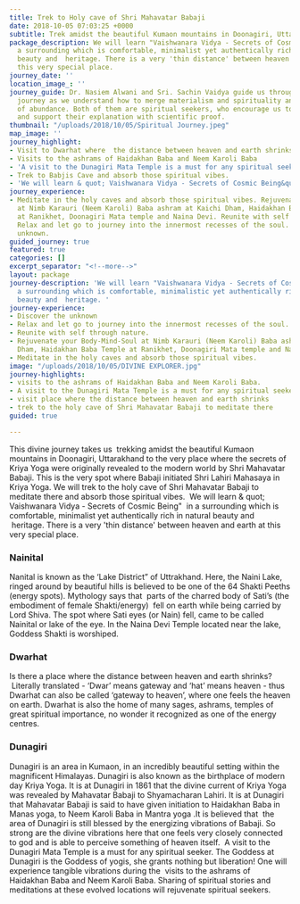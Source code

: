 ```yaml
---
title: Trek to Holy cave of Shri Mahavatar Babaji
date: 2018-10-05 07:03:25 +0000
subtitle: Trek amidst the beautiful Kumaon mountains in Doonagiri, Uttarakhand
package_description: We will learn "Vaishwanara Vidya - Secrets of Cosmic Being"  in
  a surrounding which is comfortable, minimalist yet authentically rich in natural
  beauty and  heritage. There is a very 'thin distance' between heaven and earth at
  this very special place.
journey_date: ''
location_image_: ''
journey_guide: Dr. Nasiem Alwani and Sri. Sachin Vaidya guide us through this transforming
  journey as we understand how to merge materialism and spirituality and live a life
  of abundance. Both of them are spiritual seekers, who encourage us to learn by questioning
  and support their explanation with scientific proof.
thumbnail: "/uploads/2018/10/05/Spiritual Journey.jpeg"
map_image: ''
journey_highlight:
- Visit to Dwarhat where  the distance between heaven and earth shrinks
- Visits to the ashrams of Haidakhan Baba and Neem Karoli Baba
- 'A visit to the Dunagiri Mata Temple is a must for any spiritual seeker. '
- Trek to Babjis Cave and absorb those spiritual vibes.
- 'We will learn & quot; Vaishwanara Vidya - Secrets of Cosmic Being&quot;  '
journey_experience:
- Meditate in the holy caves and absorb those spiritual vibes. Rejuvenate your Body-Mind-Soul
  at Nimb Karauri (Neem Karoli) Baba ashram at Kaichi Dham, Haidakhan Baba Temple
  at Ranikhet, Doonagiri Mata temple and Naina Devi. Reunite with self through nature.
  Relax and let go to journey into the innermost recesses of the soul. Discover the
  unknown.
guided_journey: true
featured: true
categories: []
excerpt_separator: "<!--more-->"
layout: package
journey-description: 'We will learn "Vaishwanara Vidya - Secrets of Cosmic Being"  in
  a surrounding which is comfortable, minimalistic yet authentically rich in natural
  beauty and  heritage. '
journey-experience:
- Discover the unknown
- Relax and let go to journey into the innermost recesses of the soul.
- Reunite with self through nature.
- Rejuvenate your Body-Mind-Soul at Nimb Karauri (Neem Karoli) Baba ashram at Kaichi
  Dham, Haidakhan Baba Temple at Ranikhet, Doonagiri Mata temple and Naina Devi.
- Meditate in the holy caves and absorb those spiritual vibes.
image: "/uploads/2018/10/05/DIVINE EXPLORER.jpg"
journey-highlights:
- visits to the ashrams of Haidakhan Baba and Neem Karoli Baba.
- A visit to the Dunagiri Mata Temple is a must for any spiritual seeker.
- visit place where the distance between heaven and earth shrinks
- trek to the holy cave of Shri Mahavatar Babaji to meditate there
guided: true

---
```

This divine journey takes us  trekking amidst the beautiful Kumaon mountains in Doonagiri, Uttarakhand to the very place where the secrets of Kriya Yoga <!--more-->were originally revealed to the modern world by Shri Mahavatar Babaji. This is the very spot where Babaji initiated Shri Lahiri Mahasaya in Kriya Yoga. We will trek to the holy cave of Shri Mahavatar Babaji to meditate there and absorb those spiritual vibes.  We will learn & quot; Vaishwanara Vidya - Secrets of Cosmic Being"  in a surrounding which is comfortable, minimalist yet authentically rich in natural beauty and  heritage. There is a very 'thin distance' between heaven and earth at this very special place.

### **Nainital**

Nanital is known as the ‘Lake District” of Uttrakhand. Here, the Naini Lake, ringed around by beautiful hills is believed to be one of the 64 Shakti Peeths (energy spots). Mythology says that  parts of the charred body of Sati’s (the embodiment of female Shakti/energy)  fell on earth while being carried by Lord Shiva. The spot where Sati eyes (or Nain) fell, came to be called Nainital or lake of the eye. In the Naina Devi Temple located near the lake, Goddess Shakti is worshiped.

### **Dwarhat**

Is there a place where the distance between heaven and earth shrinks?  Literally translated - ‘Dwar’ means gateway and ‘hat’ means heaven - thus Dwarhat can also be called ‘gateway to heaven’, where one feels the heaven on earth. Dwarhat is also the home of many sages, ashrams, temples of great spiritual importance, no wonder it recognized as one of the energy centres.

### **Dunagiri**

Dunagiri is an area in Kumaon, in an incredibly beautiful setting within the magnificent Himalayas. Dunagiri is also known as the birthplace of modern day Kriya Yoga. It is at Dunagiri in 1861 that the divine current of Kriya Yoga was revealed by Mahavatar Babaji to Shyamacharan Lahiri. It is at Dunagiri that Mahavatar Babaji is said to have given initiation to Haidakhan Baba in Manas yoga, to Neem Karoli Baba in Mantra yoga .It is believed that  the area of Dunagiri is still blessed by the energizing vibrations of Babaji. So strong are the divine vibrations here that one feels very closely connected to god and is able to perceive something of heaven itself.  A visit to the Dunagiri Mata Temple is a must for any spiritual seeker. The Goddess at Dunagiri is the Goddess of yogis, she grants nothing but liberation! One will experience tangible vibrations during the  visits to the ashrams of Haidakhan Baba and Neem Karoli Baba. Sharing of spiritual stories and meditations at these evolved locations will rejuvenate spiritual seekers.